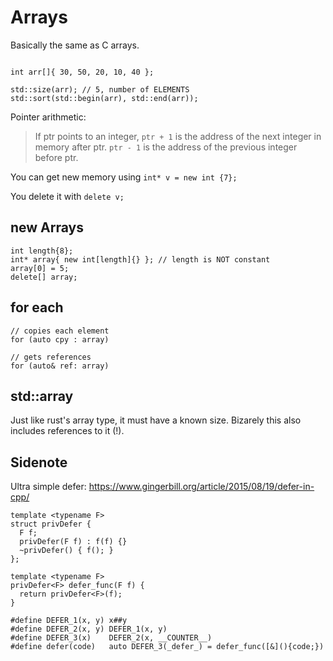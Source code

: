 # Arrays
Basically the same as C arrays.


```

int arr[]{ 30, 50, 20, 10, 40 };

std::size(arr); // 5, number of ELEMENTS
std::sort(std::begin(arr), std::end(arr));
```

Pointer arithmetic:

> If ptr points to an integer, `ptr + 1` is the address of the next integer in
> memory after ptr. `ptr - 1` is the address of the previous integer before ptr.

You can get new memory using `int* v = new int {7};`

You delete it with `delete v;`

## new Arrays

```
int length{8};
int* array{ new int[length]{} }; // length is NOT constant
array[0] = 5;
delete[] array;
```


## for each

```
// copies each element
for (auto cpy : array)

// gets references
for (auto& ref: array)
```


## std::array
Just like rust's array type, it must have a known size. Bizarely this also
includes references to it (!).


## Sidenote
Ultra simple defer:
https://www.gingerbill.org/article/2015/08/19/defer-in-cpp/

```
template <typename F>
struct privDefer {
  F f;
  privDefer(F f) : f(f) {}
  ~privDefer() { f(); }
};

template <typename F>
privDefer<F> defer_func(F f) {
  return privDefer<F>(f);
}

#define DEFER_1(x, y) x##y
#define DEFER_2(x, y) DEFER_1(x, y)
#define DEFER_3(x)    DEFER_2(x, __COUNTER__)
#define defer(code)   auto DEFER_3(_defer_) = defer_func([&](){code;})
```
